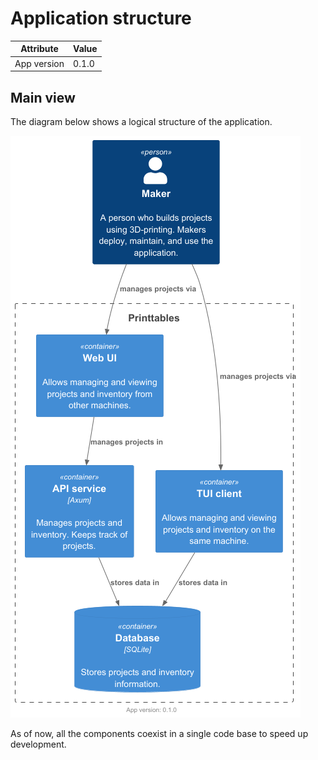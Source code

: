 # Application structure

| Attribute   | Value |
|-------------|-------|
| App version | 0.1.0 |

## Main view

The diagram below shows a logical structure of the application.

![containers diagram](containers.png)

As of now, all the components coexist in a single code base to speed up development.

